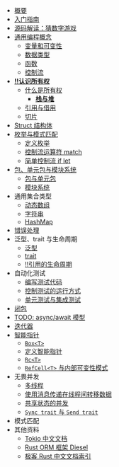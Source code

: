 * [概要](README.md)
* [入门指南](rust/01_入门指南.md)
* [源码解读：猜数字游戏](rust/02_源码解读：猜数字游戏.md)
* [通用编程概念](rust/03_通用编程概念/index.md)
  * [变量和可变性](rust/03_通用编程概念/01_变量和可变性.md)
  * [数据类型](rust/03_通用编程概念/02_数据类型.md)
  * [函数](rust/03_通用编程概念/03_函数.md)
  * [控制流](rust/03_通用编程概念/05_控制流.md)
* [**!!认识所有权**](rust/04_认识所有权/index.md)
  * [什么是所有权](rust/04_认识所有权/01_什么是所有权.md)
    * [**栈与堆**](rust/04_认识所有权/堆与栈.md)
  * [引用与借用](rust/04_认识所有权/02_引用与借用.md)
  * [切片](rust/04_认识所有权/03_切片.md)
* [Struct 结构体](rust/05_结构体.md)
* [枚举与模式匹配](rust/06_枚举与模式匹配/index.md)
  * [定义枚举](rust/06_枚举与模式匹配/01_定义枚举.md)
  * [控制流运算符 match](rust/06_枚举与模式匹配/02_match.md)
  * [简单控制流 if let](rust/06_枚举与模式匹配/03_简单控制流.md)
* [包、单元包与模块系统](rust/07_包、单元包与模块系统/index.md)
  * [包与单元包](rust/07_包、单元包与模块系统/01_包与单元包.md)
  * [模块系统](rust/07_包、单元包与模块系统/02_模块系统.md)
* 通用集合类型
  * [动态数组](rust/08_通用集合类型/vector.md)
  * [字符串](rust/08_通用集合类型/string.md)
  * [HashMap](rust/08_通用集合类型/hashmap.md)
* [错误处理](rust/09_错误处理.md)
* 泛型、trait 与生命周期
  * [泛型](rust/10_泛型_trait_生命周期/genericity.md)
  * [trait](rust/10_泛型_trait_生命周期/trait.md)
  * [!!引用的生命周期](rust/10_泛型_trait_生命周期/lifecycle.md)
* 自动化测试
  * [编写测试代码](rust/test.md)
  * [控制测试的运行方式](rust/test-control.md)
  * [单元测试与集成测试](rust/unit-integration.md)
* [闭包](rust/closure.md)
* [TODO: async/await 模型](rust/async-await.md)
* [迭代器](rust/iterator.md)
* [智能指针](rust/pointer.md)
  * [`Box<T>`](rust/box.md)
  * [定义智能指针](rust/define-smart-point.md)
  * [`Rc<T>`](rust/reference-counting.md)
  * [`RefCell<T>` 与内部可变性模式](rust/refcell.md)
* 无畏并发
  * [多线程](rust/multi-thread.md)
  * [使用消息传递在线程间转移数据](rust/thread-msg.md)
  * [共享状态的并发](rust/threads-share.md)
  * [`Sync trait` 与 `Send trait`](rust/sync-and-send.md)
* 模式匹配
* 其他资料
  * [Tokio 中文文档](https://tokio-zh.github.io/document/)
  * [Rust ORM 框架 Diesel](https://www.rectcircle.cn/posts/rust-diesel/)
  * [极客 Rust 中文文档索引](https://geekdaxue.co/read/rustlang-doc-cn/docs-server-diesel-README.md)